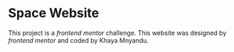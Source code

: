 # **Space Website**

This project is a _frontend mentor_ challenge. This website was designed by _frontend mentor_ and coded by Khaya Mnyandu.
